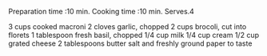 Preparation time :10 min.  Cooking time :10 min.  Serves.4

3 cups cooked macroni
2 cloves garlic, chopped
2 cups brocoli, cut into florets
1 tablespoon fresh basil, chopped
1/4 cup milk
1/4 cup cream
1/2 cup grated cheese
2 tablespoons butter
salt and freshly ground paper to taste